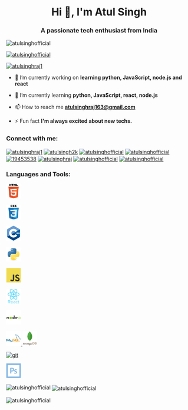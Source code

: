 <h1 align="center">Hi 👋, I'm Atul Singh</h1>
<h3 align="center">A passionate tech enthusiast from India</h3>

<p align="left"> <img src="https://komarev.com/ghpvc/?username=atulsinghofficial&label=Profile%20views&color=0e75b6&style=flat" alt="atulsinghofficial" /> </p>

<p align="left"> <a href="https://github.com/ryo-ma/github-profile-trophy"><img src="https://github-profile-trophy.vercel.app/?username=atulsinghofficial" alt="atulsinghofficial" /></a> </p>

<p align="left"> <a href="https://twitter.com/atulsinghraj1" target="blank"><img src="https://img.shields.io/twitter/follow/atulsinghraj1?logo=twitter&style=for-the-badge" alt="atulsinghraj1" /></a> </p>

- 🔭 I’m currently working on **learning python, JavaScript, node.js and react**

- 🌱 I’m currently learning **python, JavaScript, react, node.js**

- 📫 How to reach me **atulsinghraj163@gmail.com**

- ⚡ Fun fact **I'm always excited about new techs.**

<h3 align="left">Connect with me:</h3>
<p align="left">

<a href="https://twitter.com/atulsinghraj1" target="blank"><img align="center" src="https://raw.githubusercontent.com/rahuldkjain/github-profile-readme-generator/master/src/images/icons/Social/twitter.svg" alt="atulsinghraj1" height="30" width="40" /></a>
<a href="https://fb.com/atulsingh2k" target="blank"><img align="center" src="https://raw.githubusercontent.com/rahuldkjain/github-profile-readme-generator/master/src/images/icons/Social/facebook.svg" alt="atulsingh2k" height="30" width="40" /></a>
<a href="https://instagram.com/atulsinghofficial" target="blank"><img align="center" src="https://raw.githubusercontent.com/rahuldkjain/github-profile-readme-generator/master/src/images/icons/Social/instagram.svg" alt="atulsinghofficial" height="30" width="40" /></a>
<a href="https://linkedin.com/in/atulsinghofficial" target="blank"><img align="center" src="https://raw.githubusercontent.com/rahuldkjain/github-profile-readme-generator/master/src/images/icons/Social/linked-in-alt.svg" alt="atulsinghofficial" height="30" width="40" /></a>
<a href="https://stackoverflow.com/users/19453538" target="blank"><img align="center" src="https://raw.githubusercontent.com/rahuldkjain/github-profile-readme-generator/master/src/images/icons/Social/stack-overflow.svg" alt="19453538" height="30" width="40" /></a>
<a href="https://www.hackerrank.com/atulsinghraj" target="blank"><img align="center" src="https://raw.githubusercontent.com/rahuldkjain/github-profile-readme-generator/master/src/images/icons/Social/hackerrank.svg" alt="atulsinghraj" height="30" width="40" /></a>
<a href="https://www.leetcode.com/atulsinghofficial" target="blank"><img align="center" src="https://raw.githubusercontent.com/rahuldkjain/github-profile-readme-generator/master/src/images/icons/Social/leet-code.svg" alt="atulsinghofficial" height="30" width="40" /></a>
<a href="https://auth.geeksforgeeks.org/user/atulsinghofficial" target="blank"><img align="center" src="https://raw.githubusercontent.com/rahuldkjain/github-profile-readme-generator/master/src/images/icons/Social/geeks-for-geeks.svg" alt="atulsinghofficial" height="30" width="40" /></a>
</p>

<h3 align="left">Languages and Tools:</h3>
<p align="left"> 
    <a href="https://www.w3.org/html/" target="_blank" rel="noreferrer"> <img src="https://raw.githubusercontent.com/devicons/devicon/master/icons/html5/html5-original-wordmark.svg" alt="html5" width="40" height="40"/> </a> 
  
  <a href="https://www.w3schools.com/css/" target="_blank" rel="noreferrer"> <img src="https://raw.githubusercontent.com/devicons/devicon/master/icons/css3/css3-original-wordmark.svg" alt="css3" width="40" height="40"/> </a> 
  
<a href="https://www.w3schools.com/cpp/" target="_blank" rel="noreferrer"> <img src="https://raw.githubusercontent.com/devicons/devicon/master/icons/cplusplus/cplusplus-original.svg" alt="cplusplus" width="40" height="40"/> </a> 
  
 <a href="https://www.python.org" target="_blank" rel="noreferrer"> <img src="https://raw.githubusercontent.com/devicons/devicon/master/icons/python/python-original.svg" alt="python" width="40" height="40"/> </a> 
  
   <a href="https://developer.mozilla.org/en-US/docs/Web/JavaScript" target="_blank" rel="noreferrer"> <img src="https://raw.githubusercontent.com/devicons/devicon/master/icons/javascript/javascript-original.svg" alt="javascript" width="40" height="40"/> </a>
  
  <a href="https://reactjs.org/" target="_blank" rel="noreferrer"> <img src="https://raw.githubusercontent.com/devicons/devicon/master/icons/react/react-original-wordmark.svg" alt="react" width="40" height="40"/> </a> </p>
  
  <a href="https://nodejs.org" target="_blank" rel="noreferrer"> <img src="https://raw.githubusercontent.com/devicons/devicon/master/icons/nodejs/nodejs-original-wordmark.svg" alt="nodejs" width="40" height="40"/> </a>
  
  <a href="https://www.mysql.com/" target="_blank" rel="noreferrer"> <img src="https://raw.githubusercontent.com/devicons/devicon/master/icons/mysql/mysql-original-wordmark.svg" alt="mysql" width="40" height="40"/> </a> 
  <a href="https://www.mongodb.com/" target="_blank" rel="noreferrer"> <img src="https://raw.githubusercontent.com/devicons/devicon/master/icons/mongodb/mongodb-original-wordmark.svg" alt="mongodb" width="40" height="40"/> </a>
  
  <a href="https://git-scm.com/" target="_blank" rel="noreferrer"> <img src="https://www.vectorlogo.zone/logos/git-scm/git-scm-icon.svg" alt="git" width="40" height="40"/> </a>
  
  <a href="https://www.photoshop.com/en" target="_blank" rel="noreferrer"> <img src="https://raw.githubusercontent.com/devicons/devicon/master/icons/photoshop/photoshop-line.svg" alt="photoshop" width="40" height="40"/> </a>
  
 
  
  

<p><img align="left" src="https://github-readme-stats.vercel.app/api/top-langs?username=atulsinghofficial&show_icons=true&locale=en&layout=compact" alt="atulsinghofficial" /></p>

<p>&nbsp;<img align="center" src="https://github-readme-stats.vercel.app/api?username=atulsinghofficial&show_icons=true&locale=en" alt="atulsinghofficial" /></p>

<p><img align="center" src="https://github-readme-streak-stats.herokuapp.com/?user=atulsinghofficial&" alt="atulsinghofficial" /></p>
